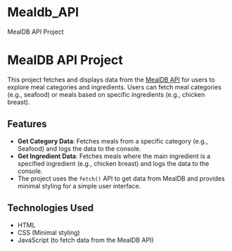 # Mealdb_API
MealDB API Project
# MealDB API Project

This project fetches and displays data from the [MealDB API](https://www.themealdb.com/) for users to explore meal categories and ingredients. Users can fetch meal categories (e.g., seafood) or meals based on specific ingredients (e.g., chicken breast).

## Features
- **Get Category Data**: Fetches meals from a specific category (e.g., Seafood) and logs the data to the console.
- **Get Ingredient Data**: Fetches meals where the main ingredient is a specified ingredient (e.g., chicken breast) and logs the data to the console.
- The project uses the `fetch()` API to get data from MealDB and provides minimal styling for a simple user interface.

## Technologies Used
- HTML
- CSS (Minimal styling)
- JavaScript (to fetch data from the MealDB API)
